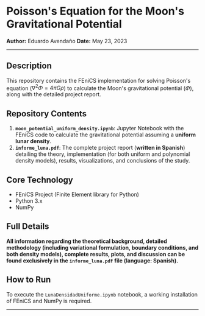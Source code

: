 # Poisson's Equation for the Moon's Gravitational Potential

**Author:** Eduardo Avendaño
**Date:** May 23, 2023

---

## Description

This repository contains the FEniCS implementation for solving Poisson's equation ($\nabla^2 \Phi = 4\pi G \rho$) to calculate the Moon's gravitational potential ($\Phi$), along with the detailed project report.

## Repository Contents

1.  **`moon_potential_uniform_density.ipynb`**: Jupyter Notebook with the FEniCS code to calculate the gravitational potential assuming a **uniform lunar density**.
2.  **`informe_luna.pdf`**: The complete project report (**written in Spanish**) detailing the theory, implementation (for both uniform and polynomial density models), results, visualizations, and conclusions of the study.

## Core Technology

* FEniCS Project (Finite Element library for Python)
* Python 3.x
* NumPy

## Full Details

**All information regarding the theoretical background, detailed methodology (including variational formulation, boundary conditions, and both density models), complete results, plots, and discussion can be found exclusively in the `informe_luna.pdf` file (language: Spanish).**

## How to Run

To execute the `LunaDensidadUniforme.ipynb` notebook, a working installation of FEniCS and NumPy is required.

---
